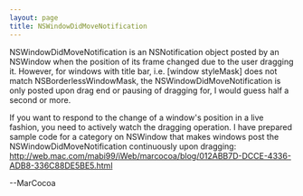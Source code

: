 ```yaml
---
layout: page
title: NSWindowDidMoveNotification
---
```


NSWindowDidMoveNotification is an NSNotification object posted by an NSWindow when the position of its frame changed due to the user dragging it. However, for windows with title bar, i.e. [window styleMask] does not match NSBorderlessWindowMask, the NSWindowDidMoveNotification is only posted upon drag end or pausing of dragging for, I would guess half a second or more. 

If you want to respond to the change of a window's position in a live fashion, you need to actively watch the dragging operation. I have prepared sample code for a category on NSWindow that makes windows post the NSWindowDidMoveNotification continuously upon dragging: http://web.mac.com/mabi99/iWeb/marcocoa/blog/012ABB7D-DCCE-4336-ADB8-336C88DE5BE5.html

--MarCocoa

